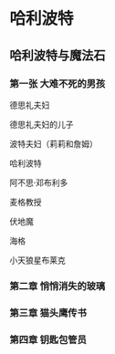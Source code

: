 # 哈利波特

## 哈利波特与魔法石

### 第一张  大难不死的男孩

德思礼夫妇

德思礼夫妇的儿子

波特夫妇（莉莉和詹姆）

哈利波特

阿不思·邓布利多

麦格教授

伏地魔

海格

小天狼星布莱克

### 第二章  悄悄消失的玻璃

### 第三章  猫头鹰传书

### 第四章  钥匙包管员


